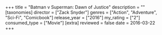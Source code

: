+++
title = "Batman v Superman: Dawn of Justice"
description = ""
[taxonomies]
director = ["Zack Snyder"] 
genres = ["Action", "Adventure", "Sci-Fi", "Comicbook"]
release_year = ["2016"]
my_rating = ["2"]
consumed_type = ["Movie"]
[extra]
reviewed = false
date = 2016-03-22
+++

